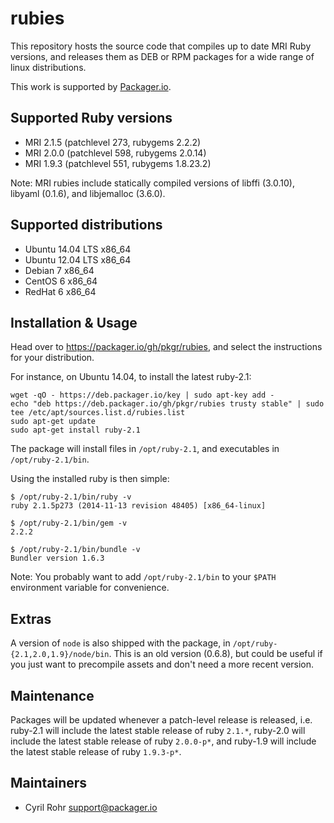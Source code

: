 # rubies

This repository hosts the source code that compiles up to date MRI Ruby versions, and releases them as DEB or RPM packages for a wide range of linux distributions.

This work is supported by [Packager.io](https://packager.io).

## Supported Ruby versions

* MRI 2.1.5 (patchlevel 273, rubygems 2.2.2)
* MRI 2.0.0 (patchlevel 598, rubygems 2.0.14)
* MRI 1.9.3 (patchlevel 551, rubygems 1.8.23.2)

Note: MRI rubies include statically compiled versions of libffi (3.0.10), libyaml (0.1.6), and libjemalloc (3.6.0).

## Supported distributions

* Ubuntu 14.04 LTS x86_64
* Ubuntu 12.04 LTS x86_64
* Debian 7 x86_64
* CentOS 6 x86_64
* RedHat 6 x86_64

## Installation & Usage

Head over to <https://packager.io/gh/pkgr/rubies>, and select the instructions for your distribution.

For instance, on Ubuntu 14.04, to install the latest ruby-2.1:

    wget -qO - https://deb.packager.io/key | sudo apt-key add -
    echo "deb https://deb.packager.io/gh/pkgr/rubies trusty stable" | sudo tee /etc/apt/sources.list.d/rubies.list
    sudo apt-get update
    sudo apt-get install ruby-2.1

The package will install files in `/opt/ruby-2.1`, and executables in `/opt/ruby-2.1/bin`.

Using the installed ruby is then simple:

    $ /opt/ruby-2.1/bin/ruby -v
    ruby 2.1.5p273 (2014-11-13 revision 48405) [x86_64-linux]

    $ /opt/ruby-2.1/bin/gem -v
    2.2.2

    $ /opt/ruby-2.1/bin/bundle -v
    Bundler version 1.6.3

Note: You probably want to add `/opt/ruby-2.1/bin` to your `$PATH` environment variable for convenience.

## Extras

A version of `node` is also shipped with the package, in `/opt/ruby-{2.1,2.0,1.9}/node/bin`. This is an old version (0.6.8), but could be useful if you just want to precompile assets and don't need a more recent version.

## Maintenance

Packages will be updated whenever a patch-level release is released, i.e. ruby-2.1 will include the latest stable release of ruby `2.1.*`, ruby-2.0 will include the latest stable release of ruby `2.0.0-p*`, and ruby-1.9 will include the latest stable release of ruby `1.9.3-p*`.

## Maintainers

* Cyril Rohr <support@packager.io>
